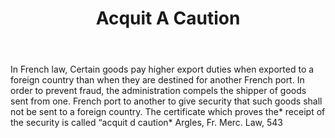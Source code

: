 ---
title: Acquit A Caution
letter: A
permalink: "/definitions/acquit-a-caution.html"
body: In French law, Certain goods pay higher export duties when exported to a foreign
  country than when they are destined for another French port. In order to prevent
  fraud, the administration compels the shipper of goods sent from one. French port
  to another to give security that such goods shall not be sent to a foreign country.
  The certificate which proves the* receipt of the security is called “acquit d caution*
  Argles, Fr. Merc. Law, 543
published_at: '2018-07-07'
layout: post
---